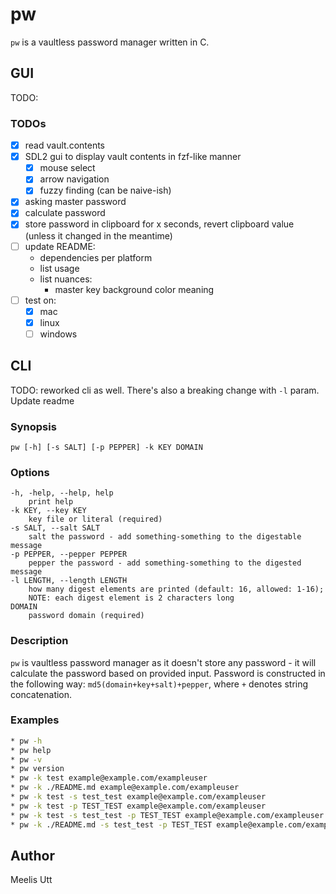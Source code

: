 # pw

`pw` is a vaultless password manager written in C.

## GUI

TODO:

### TODOs

- [x] read vault.contents
- [x] SDL2 gui to display vault contents in fzf-like manner
	- [x] mouse select
	- [x] arrow navigation
	- [x] fuzzy finding (can be naive-ish)
- [x] asking master password
- [x] calculate password
- [x] store password in clipboard for x seconds, revert clipboard value (unless it changed in the meantime)
- [ ] update README:
	- dependencies per platform
	- list usage
	- list nuances:
		- master key background color meaning
- [ ] test on:
	- [x] mac
	- [x] linux
	- [ ] windows

## CLI

TODO: reworked cli as well. There's also a breaking change with `-l` param. Update readme

### Synopsis

```text
pw [-h] [-s SALT] [-p PEPPER] -k KEY DOMAIN
```

### Options

```text
-h, -help, --help, help
	print help
-k KEY, --key KEY
	key file or literal (required)
-s SALT, --salt SALT
	salt the password - add something-something to the digestable message
-p PEPPER, --pepper PEPPER
	pepper the password - add something-something to the digested message
-l LENGTH, --length LENGTH
	how many digest elements are printed (default: 16, allowed: 1-16);
	NOTE: each digest element is 2 characters long
DOMAIN
	password domain (required)
```

### Description

`pw` is vaultless password manager as it doesn't store any password - it will calculate the password based on provided input.
Password is constructed in the following way: `md5(domain+key+salt)+pepper`, where `+` denotes string concatenation.

### Examples

```sh
* pw -h
* pw help
* pw -v
* pw version
* pw -k test example@example.com/exampleuser
* pw -k ./README.md example@example.com/exampleuser
* pw -k test -s test_test example@example.com/exampleuser
* pw -k test -p TEST_TEST example@example.com/exampleuser
* pw -k test -s test_test -p TEST_TEST example@example.com/exampleuser
* pw -k ./README.md -s test_test -p TEST_TEST example@example.com/exampleuser
```

## Author

Meelis Utt
